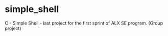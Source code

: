 # simple_shell
C - Simple Shell - last project for the first sprint of ALX SE program. (Group project)

